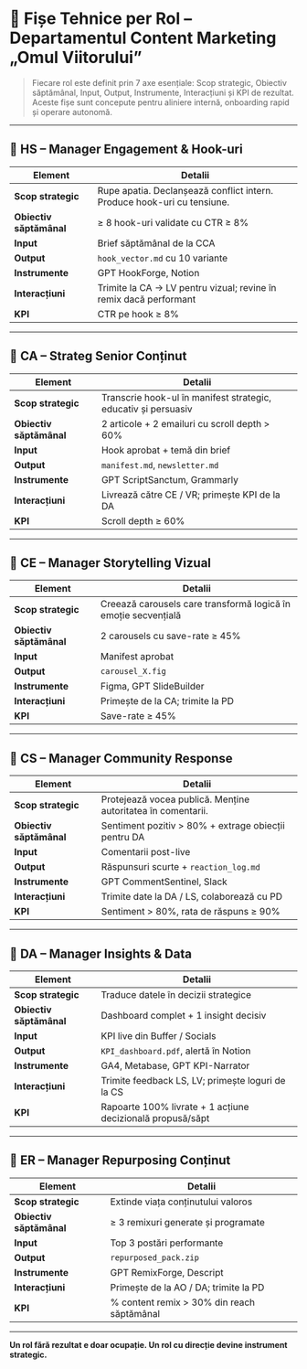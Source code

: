 
# 📘 Fișe Tehnice per Rol – Departamentul Content Marketing „Omul Viitorului”

> Fiecare rol este definit prin 7 axe esențiale: Scop strategic, Obiectiv săptămânal, Input, Output, Instrumente, Interacțiuni și KPI de rezultat.  
Aceste fișe sunt concepute pentru aliniere internă, onboarding rapid și operare autonomă.

---

## 🔹 HS – Manager Engagement & Hook-uri

| Element | Detalii |
|--------|---------|
| **Scop strategic** | Rupe apatia. Declanșează conflict intern. Produce hook-uri cu tensiune. |
| **Obiectiv săptămânal** | ≥ 8 hook-uri validate cu CTR ≥ 8% |
| **Input** | Brief săptămânal de la CCA |
| **Output** | `hook_vector.md` cu 10 variante |
| **Instrumente** | GPT HookForge, Notion |
| **Interacțiuni** | Trimite la CA → LV pentru vizual; revine în remix dacă performant |
| **KPI** | CTR pe hook ≥ 8% |

---

## 🔹 CA – Strateg Senior Conținut

| Element | Detalii |
|--------|---------|
| **Scop strategic** | Transcrie hook-ul în manifest strategic, educativ și persuasiv |
| **Obiectiv săptămânal** | 2 articole + 2 emailuri cu scroll depth > 60% |
| **Input** | Hook aprobat + temă din brief |
| **Output** | `manifest.md`, `newsletter.md` |
| **Instrumente** | GPT ScriptSanctum, Grammarly |
| **Interacțiuni** | Livrează către CE / VR; primește KPI de la DA |
| **KPI** | Scroll depth ≥ 60% |

---

## 🔹 CE – Manager Storytelling Vizual

| Element | Detalii |
|--------|---------|
| **Scop strategic** | Creează carousels care transformă logică în emoție secvențială |
| **Obiectiv săptămânal** | 2 carousels cu save-rate ≥ 45% |
| **Input** | Manifest aprobat |
| **Output** | `carousel_X.fig` |
| **Instrumente** | Figma, GPT SlideBuilder |
| **Interacțiuni** | Primește de la CA; trimite la PD |
| **KPI** | Save-rate ≥ 45% |

---

## 🔹 CS – Manager Community Response

| Element | Detalii |
|--------|---------|
| **Scop strategic** | Protejează vocea publică. Menține autoritatea în comentarii. |
| **Obiectiv săptămânal** | Sentiment pozitiv > 80% + extrage obiecții pentru DA |
| **Input** | Comentarii post-live |
| **Output** | Răspunsuri scurte + `reaction_log.md` |
| **Instrumente** | GPT CommentSentinel, Slack |
| **Interacțiuni** | Trimite date la DA / LS, colaborează cu PD |
| **KPI** | Sentiment > 80%, rata de răspuns ≥ 90% |

---

## 🔹 DA – Manager Insights & Data

| Element | Detalii |
|--------|---------|
| **Scop strategic** | Traduce datele în decizii strategice |
| **Obiectiv săptămânal** | Dashboard complet + 1 insight decisiv |
| **Input** | KPI live din Buffer / Socials |
| **Output** | `KPI_dashboard.pdf`, alertă în Notion |
| **Instrumente** | GA4, Metabase, GPT KPI-Narrator |
| **Interacțiuni** | Trimite feedback LS, LV; primește loguri de la CS |
| **KPI** | Rapoarte 100% livrate + 1 acțiune decizională propusă/săpt |

---

## 🔹 ER – Manager Repurposing Conținut

| Element | Detalii |
|--------|---------|
| **Scop strategic** | Extinde viața conținutului valoros |
| **Obiectiv săptămânal** | ≥ 3 remixuri generate și programate |
| **Input** | Top 3 postări performante |
| **Output** | `repurposed_pack.zip` |
| **Instrumente** | GPT RemixForge, Descript |
| **Interacțiuni** | Primește de la AO / DA; trimite la PD |
| **KPI** | % content remix > 30% din reach săptămânal |

---

**Un rol fără rezultat e doar ocupație. Un rol cu direcție devine instrument strategic.**

